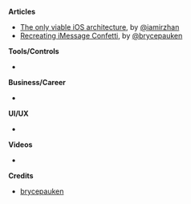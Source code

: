
**Articles**

* [The only viable iOS architecture](https://medium.com/flawless-app-stories/the-only-viable-ios-architecture-c42f7b4c845d), by [@iamirzhan](https://twitter.com/iamirzhan)
* [Recreating iMessage Confetti](https://bryce.co/recreating-imessage-confetti/), by [@brycepauken](https://twitter.com/brycepauken)

**Tools/Controls**

* 

**Business/Career**

*

**UI/UX**

* 

**Videos**

*

**Credits**

* [brycepauken](https://github.com/brycepauken)

